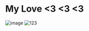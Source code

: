 # My Love <3 <3 <3
![image](https://github.com/user-attachments/assets/2d14c0b5-e5a2-4347-bf68-8402b1fc7cb5)
![123](https://github.com/user-attachments/assets/2e63a08e-b9ba-4f0f-98ce-9808c6f66bf6)
